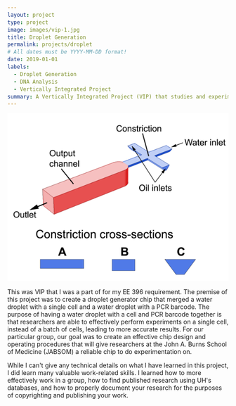 ```yaml
---
layout: project
type: project
image: images/vip-1.jpg
title: Droplet Generation
permalink: projects/droplet
# All dates must be YYYY-MM-DD format!
date: 2019-01-01
labels:
  - Droplet Generation
  - DNA Analysis
  - Vertically Integrated Project
summary: A Vertically Integrated Project (VIP) that studies and experiments the merging of single cells and PCR barcodes into a water droplet for biomedical research purposes.
---
```

<div class="ui large rounded centered images">
  <img class="ui image" src="../images/vip-2.jpg">
</div>

This was VIP that I was a part of for my EE 396 requirement. The premise of this project was to create a droplet generator chip that merged a water droplet with a single cell and a water droplet with a PCR barcode. The purpose of having a water droplet with a cell and PCR barcode together is that researchers are able to effectively perform experiments on a single cell, instead of a batch of cells, leading to more accurate results. For our particular group, our goal was to create an effective chip design and operating procedures that will give researchers at the John A. Burns School of Medicine (JABSOM) a reliable chip to do experimentation on.

While I can't give any technical details on what I have learned in this project, I did learn many valuable work-related skills. I learned how to more effectively work in a group, how to find published research using UH's databases, and how to properly document your research for the purposes of copyrighting and publishing your work.
